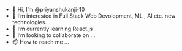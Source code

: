 - 👋 Hi, I’m @priyanshukanji-10
- 👀 I’m interested in Full Stack Web Devolopment, ML , AI etc. new technologies.
- 🌱 I’m currently learning React.js
- 💞️ I’m looking to collaborate on ...
- 📫 How to reach me ...

<!---
priyanshukanji-10/priyanshukanji-10 is a ✨ special ✨ repository because its `README.md` (this file) appears on your GitHub profile.
You can click the Preview link to take a look at your changes.
--->
